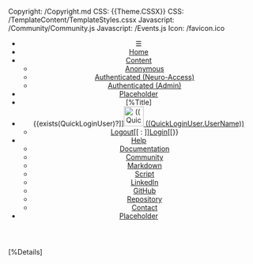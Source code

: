 ﻿Copyright: /Copyright.md
CSS: {{Theme.CSSX}}
CSS: /TemplateContent/TemplateStyles.cssx
Javascript: /Community/Community.js
Javascript: /Events.js
Icon: /favicon.ico

<header id="header">
<nav>

* &#9776;
* [Home](/TemplateContent/Index.md)
* [Content](#)
	* [Anonymous](ContentAnonymous.md)
	* [Authenticated (Neuro-Access)](ContentNeuroAccess.md)
	* [Authenticated (Admin)](ContentAdmin.md)
* [Placeholder](#)
* [%Title]
* {{exists(QuickLoginUser)?]][<img id='userAvatar' alt="((QuickLoginUser.UserName))" with="40" height="40" src="((QuickLoginUser.AvatarUrl))?Width=40&Height=40"/> ((QuickLoginUser.UserName))](#)
	* [Logout](/Community/LogOut.md)[[ : ]]<a href="/Community/Login.md?from=((UrlEncode(Request.Header.GetURL() ) ))">Login</a>[[}}
* [Help](#)
	* [Documentation](https://lab.tagroot.io/Documentation/Index.md)
	* [Community](https://lab.tagroot.io/Community/Index.md)
	* [Markdown](/Markdown.md)
	* [Script](/Script.md)
	* [LinkedIn](https://www.linkedin.com/company/trust-anchor-group/)
	* [GitHub](https://github.com/Trust-Anchor-Group)
	* [Repository](https://github.com/Trust-Anchor-Group/TemplateContentOnlyPackage)
	* [Contact](https://lab.tagroot.io/Feedback.md)
* [Placeholder](#)

</nav>
</header>
<main>

[%Details]

</main>
